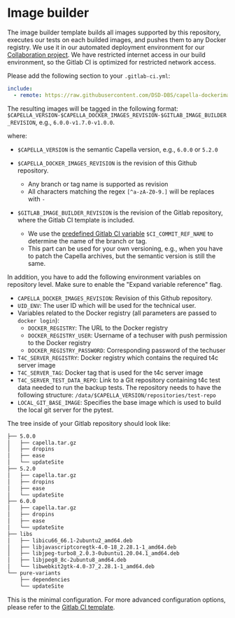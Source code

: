 <!--
 ~ SPDX-FileCopyrightText: Copyright DB Netz AG and the capella-collab-manager contributors
 ~ SPDX-License-Identifier: Apache-2.0
 -->

# Image builder

The image builder template builds all images supported by this repository, executes our tests on each builded images,
and pushes them to any Docker registry. We use it in our automated deployment environment for our [Collaboration project](https://github.com/DSD-DBS/capella-collab-manager).
We have restricted internet access in our build environment, so the Gitlab CI is optimized for restricted network access.

Please add the following section to your `.gitlab-ci.yml`:

```yaml
include:
  - remote: https://raw.githubusercontent.com/DSD-DBS/capella-dockerimages/${CAPELLA_DOCKER_IMAGES_REVISION}/ci-templates/gitlab/image-builder.yml
```

The resulting images will be tagged in the following format:
`$CAPELLA_VERSION-$CAPELLA_DOCKER_IMAGES_REVISION-$GITLAB_IMAGE_BUILDER_REVISION`, e.g., `6.0.0-v1.7.0-v1.0.0`.

where:

- `$CAPELLA_VERSION` is the semantic Capella version, e.g., `6.0.0` or `5.2.0`
- `$CAPELLA_DOCKER_IMAGES_REVISION` is the revision of this Github repository.

  - Any branch or tag name is supported as revision
  - All characters matching the regex `[^a-zA-Z0-9.]` will be replaces with `-`

- `$GITLAB_IMAGE_BUILDER_REVISION` is the revision of the Gitlab repository, where the Gitlab CI template is included.

  - We use the [predefined Gitlab CI variable](https://docs.gitlab.com/ee/ci/variables/predefined_variables.html) `$CI_COMMIT_REF_NAME` to determine the name of the branch or tag.
  - This part can be used for your own versioning, e.g., when you have to patch the Capella archives, but the semantic version is still the same.

In addition, you have to add the following environment variables on repository level.
Make sure to enable the "Expand variable reference" flag.

- `CAPELLA_DOCKER_IMAGES_REVISION`: Revision of this Github repository.
- `UID_ENV`: The user ID which will be used for the technical user.
- Variables related to the Docker registry (all parameters are passed to `docker login`):
  - `DOCKER_REGISTRY`: The URL to the Docker registry
  - `DOCKER_REGISTRY_USER`: Username of a techuser with push permission to the Docker registry
  - `DOCKER_REGISTRY_PASSWORD`: Corresponding password of the techuser
- `T4C_SERVER_REGISTRY`: Docker registry which contains the required t4c server image
- `T4C_SERVER_TAG`: Docker tag that is used for the t4c server image
- `T4C_SERVER_TEST_DATA_REPO`: Link to a Git repository containing t4c test data needed to run the backup tests.
  The repository needs to have the following structure: `/data/$CAPELLA_VERSION/repositories/test-repo`
- `LOCAL_GIT_BASE_IMAGE`: Specifies the base image which is used to build the local git server for the pytest.

The tree inside of your Gitlab repository should look like:

```zsh
├── 5.0.0
│   ├── capella.tar.gz
│   ├── dropins
│   ├── ease
│   └── updateSite
├── 5.2.0
│   ├── capella.tar.gz
│   ├── dropins
│   ├── ease
│   └── updateSite
├── 6.0.0
│   ├── capella.tar.gz
│   ├── dropins
│   ├── ease
│   └── updateSite
├── libs
│   ├── libicu66_66.1-2ubuntu2_amd64.deb
│   ├── libjavascriptcoregtk-4.0-18_2.28.1-1_amd64.deb
│   ├── libjpeg-turbo8_2.0.3-0ubuntu1.20.04.1_amd64.deb
│   ├── libjpeg8_8c-2ubuntu8_amd64.deb
│   └── libwebkit2gtk-4.0-37_2.28.1-1_amd64.deb
└── pure-variants
    ├── dependencies
    └── updateSite
```

This is the minimal configuration. For more advanced configuration options,
please refer to the [Gitlab CI template](https://github.com/DSD-DBS/capella-dockerimages/blob/main/ci-templates/gitlab/image-builder.yml).
